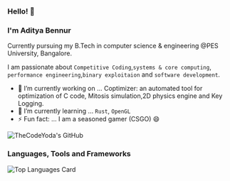 ### Hello! 👋
### I'm Aditya Bennur

Currently pursuing my B.Tech in computer science & engineering @PES University, Bangalore.

I am passionate about ```Competitive Coding```,```systems & core computing```, ```performance engineering```,```binary exploitaion``` and ```software development```.

- 🔭 I’m currently working on ... Coptimizer: an automated tool for optimization of C code, Mitosis simulation,2D physics engine and Key Logging.
- 🌱 I’m currently learning ... ```Rust```, ```OpenGL```
- ⚡ Fun fact: ... I am a seasoned gamer (CSGO) 😄 


![TheCodeYoda's GitHub](https://github-readme-stats.vercel.app/api?username=TheCodeYoda&count_private=true&show_icons=true&theme=radical)

### Languages, Tools and Frameworks

![Top Languages Card](https://github-readme-stats.vercel.app/api/top-langs/?username=TheCodeYoda&layout=compact&hide=javascript,html,css,php&theme=radical)

<!--
**sriram1999s/sriram1999s** is a ✨ _special_ ✨ repository because its `README.md` (this file) appears on your GitHub profile.

Here are some ideas to get you started:

- 🔭 I’m currently working on ...
- 🌱 I’m currently learning ...
- 👯 I’m looking to collaborate on ...
- 🤔 I’m looking for help with ...
- 💬 Ask me about ...
- 📫 How to reach me: ...
- 😄 Pronouns: ...
- ⚡ Fun fact: ...
-->
